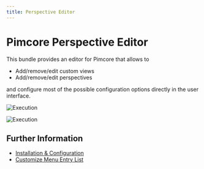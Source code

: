 ```yaml
---
title: Perspective Editor
---
```


# Pimcore Perspective Editor

This bundle provides an editor for Pimcore that allows to 
- Add/remove/edit custom views
- Add/remove/edit perspectives

and configure most of the possible configuration options directly in the user interface.  

<div class="image-as-lightbox"></div>

![Execution](./doc/img/perspectives.png)


<div class="image-as-lightbox"></div>

![Execution](./doc/img/custom_views.png)

## Further Information
- [Installation & Configuration](./doc/01_Installation.md)
- [Customize Menu Entry List](./doc/02_Customize_Menu_Entry_List.md)
